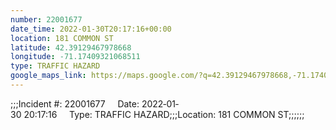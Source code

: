 ```yaml
---
number: 22001677
date_time: 2022-01-30T20:17:16+00:00
location: 181 COMMON ST
latitude: 42.39129467978668
longitude: -71.17409321068511
type: TRAFFIC HAZARD
google_maps_link: https://maps.google.com/?q=42.39129467978668,-71.17409321068511
---
```


;;;Incident #: 22001677     Date: 2022‐01‐30 20:17:16     Type: TRAFFIC HAZARD;;;Location: 181 COMMON ST;;;;;;
